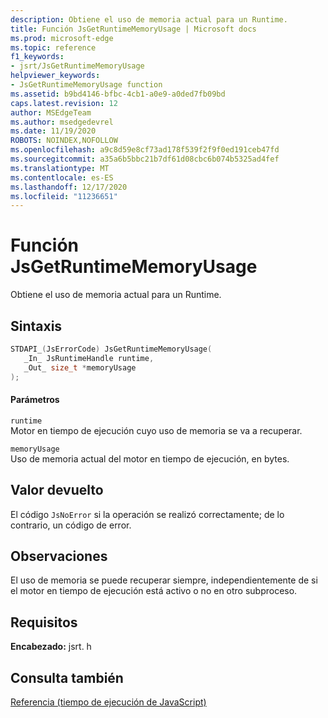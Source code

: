 ```yaml
---
description: Obtiene el uso de memoria actual para un Runtime.
title: Función JsGetRuntimeMemoryUsage | Microsoft docs
ms.prod: microsoft-edge
ms.topic: reference
f1_keywords:
- jsrt/JsGetRuntimeMemoryUsage
helpviewer_keywords:
- JsGetRuntimeMemoryUsage function
ms.assetid: b9bd4146-bfbc-4cb1-a0e9-a0ded7fb09bd
caps.latest.revision: 12
author: MSEdgeTeam
ms.author: msedgedevrel
ms.date: 11/19/2020
ROBOTS: NOINDEX,NOFOLLOW
ms.openlocfilehash: a9c8d59e8cf73ad178f539f2f9f0ed191ceb47fd
ms.sourcegitcommit: a35a6b5bbc21b7df61d08cbc6b074b5325ad4fef
ms.translationtype: MT
ms.contentlocale: es-ES
ms.lasthandoff: 12/17/2020
ms.locfileid: "11236651"
---
```

# Función JsGetRuntimeMemoryUsage

Obtiene el uso de memoria actual para un Runtime.  
  
## Sintaxis  
  
```cpp  
STDAPI_(JsErrorCode) JsGetRuntimeMemoryUsage(  
   _In_ JsRuntimeHandle runtime,  
   _Out_ size_t *memoryUsage  
);  
```  
  
#### Parámetros  
 `runtime`  
 Motor en tiempo de ejecución cuyo uso de memoria se va a recuperar.  
  
 `memoryUsage`  
 Uso de memoria actual del motor en tiempo de ejecución, en bytes.  
  
## Valor devuelto  
 El código `JsNoError` si la operación se realizó correctamente; de lo contrario, un código de error.  
  
## Observaciones  
 El uso de memoria se puede recuperar siempre, independientemente de si el motor en tiempo de ejecución está activo o no en otro subproceso.  
  
## Requisitos  
 **Encabezado:** jsrt. h  
  
## Consulta también  
 [Referencia (tiempo de ejecución de JavaScript)](../chakra-hosting/reference-javascript-runtime.md)
